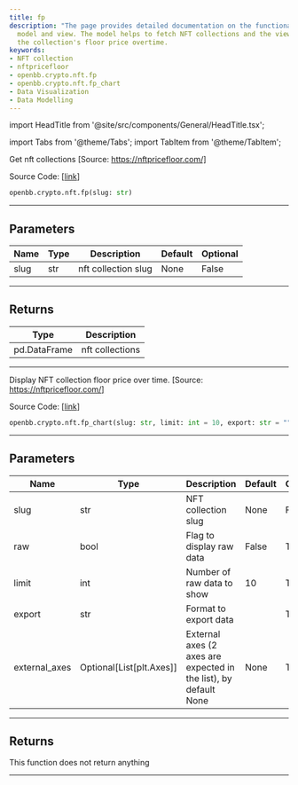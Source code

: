 ```yaml
---
title: fp
description: "The page provides detailed documentation on the functionality of nftpricefloor"
  model and view. The model helps to fetch NFT collections and the view function displays
  the collection's floor price overtime.
keywords:
- NFT collection
- nftpricefloor
- openbb.crypto.nft.fp
- openbb.crypto.nft.fp_chart
- Data Visualization
- Data Modelling
---
```


import HeadTitle from '@site/src/components/General/HeadTitle.tsx';

<HeadTitle title="crypto.nft.fp - Reference | OpenBB SDK Docs" />

import Tabs from '@theme/Tabs';
import TabItem from '@theme/TabItem';

<Tabs>
<TabItem value="model" label="Model" default>

Get nft collections [Source: https://nftpricefloor.com/]

Source Code: [[link](https://github.com/OpenBB-finance/OpenBBTerminal/tree/main/openbb_terminal/cryptocurrency/nft/nftpricefloor_model.py#L46)]

```python
openbb.crypto.nft.fp(slug: str)
```

---

## Parameters

| Name | Type | Description | Default | Optional |
| ---- | ---- | ----------- | ------- | -------- |
| slug | str | nft collection slug | None | False |


---

## Returns

| Type | Description |
| ---- | ----------- |
| pd.DataFrame | nft collections |
---

</TabItem>
<TabItem value="view" label="Chart">

Display NFT collection floor price over time. [Source: https://nftpricefloor.com/]

Source Code: [[link](https://github.com/OpenBB-finance/OpenBBTerminal/tree/main/openbb_terminal/cryptocurrency/nft/nftpricefloor_view.py#L88)]

```python
openbb.crypto.nft.fp_chart(slug: str, limit: int = 10, export: str = "", external_axes: Optional[List[matplotlib.axes._axes.Axes]] = None, raw: bool = False)
```

---

## Parameters

| Name | Type | Description | Default | Optional |
| ---- | ---- | ----------- | ------- | -------- |
| slug | str | NFT collection slug | None | False |
| raw | bool | Flag to display raw data | False | True |
| limit | int | Number of raw data to show | 10 | True |
| export | str | Format to export data |  | True |
| external_axes | Optional[List[plt.Axes]] | External axes (2 axes are expected in the list), by default None | None | True |


---

## Returns

This function does not return anything

---

</TabItem>
</Tabs>

